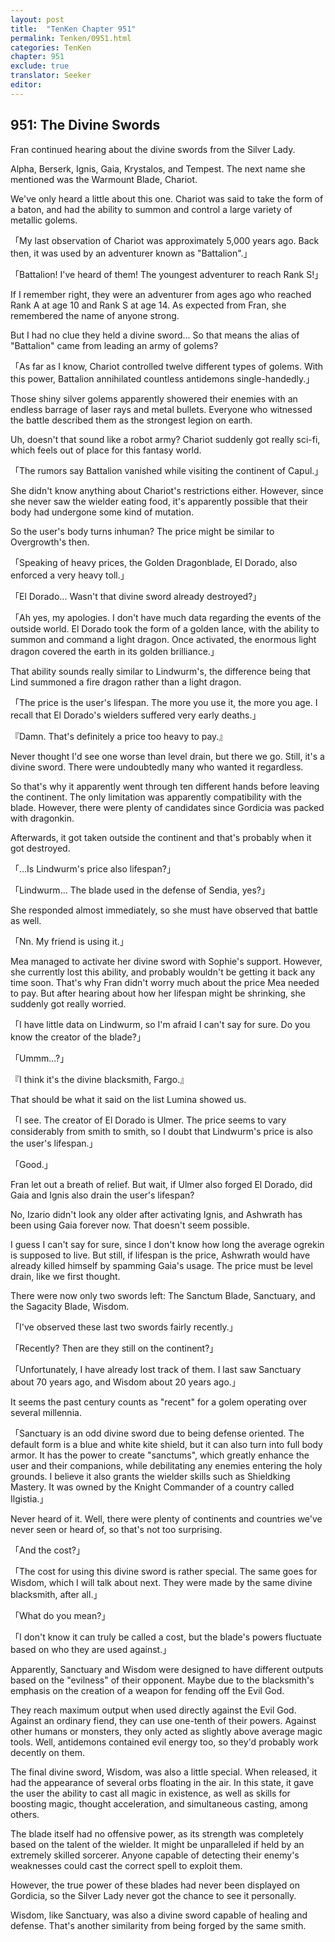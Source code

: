 ```yaml
---
layout: post
title:  "TenKen Chapter 951"
permalink: Tenken/0951.html
categories: TenKen
chapter: 951
exclude: true
translator: Seeker
editor: 
---
```

<h2>951: The Divine Swords</h2>

Fran continued hearing about the divine swords from the Silver Lady.

Alpha, Berserk, Ignis, Gaia, Krystalos, and Tempest. The next name she mentioned was the Warmount Blade, Chariot.

We've only heard a little about this one. Chariot was said to take the form of a baton, and had the ability to summon and control a large variety of metallic golems.

「My last observation of Chariot was approximately 5,000 years ago. Back then, it was used by an adventurer known as "Battalion".」

「Battalion! I've heard of them! The youngest adventurer to reach Rank S!」

If I remember right, they were an adventurer from ages ago who reached Rank A at age 10 and Rank S at age 14. As expected from Fran, she remembered the name of anyone strong.

But I had no clue they held a divine sword... So that means the alias of "Battalion" came from leading an army of golems?

「As far as I know, Chariot controlled twelve different types of golems. With this power, Battalion annihilated countless antidemons single-handedly.」

Those shiny silver golems apparently showered their enemies with an endless barrage of laser rays and metal bullets. Everyone who witnessed the battle described them as the strongest legion on earth.

Uh, doesn't that sound like a robot army? Chariot suddenly got really sci-fi, which feels out of place for this fantasy world.

「The rumors say Battalion vanished while visiting the continent of Capul.」

She didn't know anything about Chariot's restrictions either. However, since she never saw the wielder eating food, it's apparently possible that their body had undergone some kind of mutation.

So the user's body turns inhuman? The price might be similar to Overgrowth's then.

「Speaking of heavy prices, the Golden Dragonblade, El Dorado, also enforced a very heavy toll.」

「El Dorado... Wasn't that divine sword already destroyed?」

「Ah yes, my apologies. I don't have much data regarding the events of the outside world. El Dorado took the form of a golden lance, with the ability to summon and command a light dragon. Once activated, the enormous light dragon covered the earth in its golden brilliance.」

That ability sounds really similar to Lindwurm's, the difference being that Lind summoned a fire dragon rather than a light dragon.

「The price is the user's lifespan. The more you use it, the more you age. I recall that El Dorado's wielders suffered very early deaths.」

『Damn. That's definitely a price too heavy to pay.』

Never thought I'd see one worse than level drain, but there we go. Still, it's a divine sword. There were undoubtedly many who wanted it regardless.

So that's why it apparently went through ten different hands before leaving the continent. The only limitation was apparently compatibility with the blade. However, there were plenty of candidates since Gordicia was packed with dragonkin.

Afterwards, it got taken outside the continent and that's probably when it got destroyed.

「...Is Lindwurm's price also lifespan?」

「Lindwurm... The blade used in the defense of Sendia, yes?」

She responded almost immediately, so she must have observed that battle as well.

「Nn. My friend is using it.」

Mea managed to activate her divine sword with Sophie's support. However, she currently lost this ability, and probably wouldn't be getting it back any time soon. That's why Fran didn't worry much about the price Mea needed to pay. But after hearing about how her lifespan might be shrinking, she suddenly got really worried.

「I have little data on Lindwurm, so I'm afraid I can't say for sure. Do you know the creator of the blade?」

「Ummm...?」

『I think it's the divine blacksmith, Fargo.』

That should be what it said on the list Lumina showed us.

「I see. The creator of El Dorado is Ulmer. The price seems to vary considerably from smith to smith, so I doubt that Lindwurm's price is also the user's lifespan.」

「Good.」

Fran let out a breath of relief. But wait, if Ulmer also forged El Dorado, did Gaia and Ignis also drain the user's lifespan?

No, Izario didn't look any older after activating Ignis, and Ashwrath has been using Gaia forever now. That doesn't seem possible.

I guess I can't say for sure, since I don't know how long the average ogrekin is supposed to live. But still, if lifespan is the price, Ashwrath would have already killed himself by spamming Gaia's usage. The price must be level drain, like we first thought.

There were now only two swords left: The Sanctum Blade, Sanctuary, and the Sagacity Blade, Wisdom.

「I've observed these last two swords fairly recently.」

「Recently? Then are they still on the continent?」

「Unfortunately, I have already lost track of them. I last saw Sanctuary about 70 years ago, and Wisdom about 20 years ago.」

It seems the past century counts as "recent" for a golem operating over several millennia.

「Sanctuary is an odd divine sword due to being defense oriented. The default form is a blue and white kite shield, but it can also turn into full body armor. It has the power to create "sanctums", which greatly enhance the user and their companions, while debilitating any enemies entering the holy grounds. I believe it also grants the wielder skills such as Shieldking Mastery. It was owned by the Knight Commander of a country called Ilgistia.」

Never heard of it. Well, there were plenty of continents and countries we've never seen or heard of, so that's not too surprising.

「And the cost?」

「The cost for using this divine sword is rather special. The same goes for Wisdom, which I will talk about next. They were made by the same divine blacksmith, after all.」

「What do you mean?」

「I don't know it can truly be called a cost, but the blade's powers fluctuate based on who they are used against.」

Apparently, Sanctuary and Wisdom were designed to have different outputs based on the "evilness" of their opponent. Maybe due to the blacksmith's emphasis on the creation of a weapon for fending off the Evil God.

They reach maximum output when used directly against the Evil God. Against an ordinary fiend, they can use one-tenth of their powers. Against other humans or monsters, they only acted as slightly above average magic tools. Well, antidemons contained evil energy too, so they'd probably work decently on them.

The final divine sword, Wisdom, was also a little special. When released, it had the appearance of several orbs floating in the air. In this state, it gave the user the ability to cast all magic in existence, as well as skills for boosting magic, thought acceleration, and simultaneous casting, among others.

The blade itself had no offensive power, as its strength was completely based on the talent of the wielder. It might be unparalleled if held by an extremely skilled sorcerer. Anyone capable of detecting their enemy's weaknesses could cast the correct spell to exploit them.

However, the true power of these blades had never been displayed on Gordicia, so the Silver Lady never got the chance to see it personally.

Wisdom, like Sanctuary, was also a divine sword capable of healing and defense. That's another similarity from being forged by the same smith.


